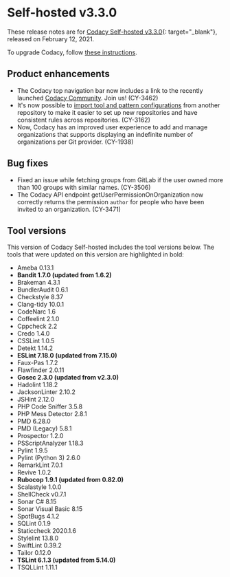 # Self-hosted v3.3.0

These release notes are for [Codacy Self-hosted v3.3.0](https://github.com/codacy/chart/releases/tag/3.3.0){: target="_blank"}, released on February 12, 2021.

To upgrade Codacy, follow [these instructions](../../chart/maintenance/upgrade.md).

## Product enhancements

-   The Codacy top navigation bar now includes a link to the recently launched [Codacy Community](https://community.codacy.com/). Join us! (CY-3462)
-   It's now possible to [import tool and pattern configurations](https://docs.codacy.com/repositories-configure/code-patterns/#import-patterns) from another repository to make it easier to set up new repositories and have consistent rules across repositories. (CY-3162)
-   Now, Codacy has an improved user experience to add and manage organizations that supports displaying an indefinite number of organizations per Git provider. (CY-1938)

<!-- TODO CY-3498 Files API, include or not? -->
<!-- TODO CY-3468 Current Issues API, include or not? -->

## Bug fixes

-   Fixed an issue while fetching groups from GitLab if the user owned more than 100 groups with similar names. (CY-3506)
-   The Codacy API endpoint getUserPermissionOnOrganization now correctly returns the permission `author` for people who have been invited to an organization. (CY-3471)

## Tool versions

This version of Codacy Self-hosted includes the tool versions below. The tools that were updated on this version are highlighted in bold:

-   Ameba 0.13.1
-   **Bandit 1.7.0 (updated from 1.6.2)**
-   Brakeman 4.3.1
-   BundlerAudit 0.6.1
-   Checkstyle 8.37
-   Clang-tidy 10.0.1
-   CodeNarc 1.6
-   Coffeelint 2.1.0
-   Cppcheck 2.2
-   Credo 1.4.0
-   CSSLint 1.0.5
-   Detekt 1.14.2
-   **ESLint 7.18.0 (updated from 7.15.0)**
-   Faux-Pas 1.7.2
-   Flawfinder 2.0.11
-   **Gosec 2.3.0 (updated from v2.3.0)**
-   Hadolint 1.18.2
-   JacksonLinter 2.10.2
-   JSHint 2.12.0
-   PHP Code Sniffer 3.5.8
-   PHP Mess Detector 2.8.1
-   PMD 6.28.0
-   PMD (Legacy) 5.8.1
-   Prospector 1.2.0
-   PSScriptAnalyzer 1.18.3
-   Pylint 1.9.5
-   Pylint (Python 3) 2.6.0
-   RemarkLint 7.0.1
-   Revive 1.0.2
-   **Rubocop 1.9.1 (updated from 0.82.0)**
-   Scalastyle 1.0.0
-   ShellCheck v0.7.1
-   Sonar C# 8.15
-   Sonar Visual Basic 8.15
-   SpotBugs 4.1.2
-   SQLint 0.1.9
-   Staticcheck 2020.1.6
-   Stylelint 13.8.0
-   SwiftLint 0.39.2
-   Tailor 0.12.0
-   **TSLint 6.1.3 (updated from 5.14.0)**
-   TSQLLint 1.11.1
